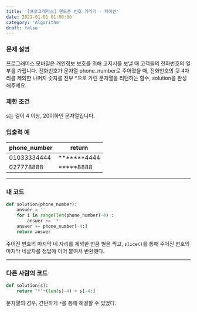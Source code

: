 ```yaml
---
title: '[프로그래머스] 핸드폰 번호 가리기 - 파이썬'
date: 2021-01-01 01:00:00
category: 'Algorithm'
draft: false
---
```

### 문제 설명
프로그래머스 모바일은 개인정보 보호를 위해 고지서를 보낼 때 고객들의 전화번호의 일부를 가립니다.
전화번호가 문자열 phone_number로 주어졌을 때, 전화번호의 뒷 4자리를 제외한 나머지 숫자를 전부 *으로 가린 문자열을 리턴하는 함수, solution을 완성해주세요.


### 제한 조건
s는 길이 4 이상, 20이하인 문자열입니다.


### 입출력 예
|phone_number|	return|
|---|---|
|01033334444|	*******4444|
|027778888|	*****8888|
---


###  내 코드 
```python
def solution(phone_number):
    answer = ''
    for i in range(len(phone_number)-4) :
        answer += '*'
    answer += phone_number[-4:]
    return answer
```
주어진 번호의 마지막 네 자리를 제외한 만큼 별을 찍고, `slice()`를 통해 주어진 번호의 마지막 네글자를 정답에 이어 붙여서 반환했다.

---


### 다른 사람의 코드
```python
def solution(s):
    return "*"*(len(s)-4) + s[-4:]
```
문자열의 경우, 간단하게 `*`를 통해 해결할 수 있었다.